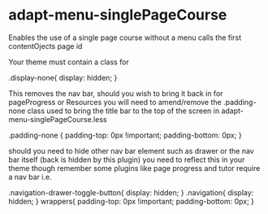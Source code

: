 adapt-menu-singlePageCourse
=====================

Enables the use of a single page course without a menu calls the first contentOjects page id

Your theme must contain a class for 

.display-none{
  display: hidden;
  }
  
This removes the nav bar, should you wish to bring it back in for pageProgress or Resources you will need to amend/remove the .padding-none class used to bring the title bar to the top of the screen in adapt-menu-singlePageCourse.less

.padding-none {
	padding-top: 0px !important;
	padding-bottom: 0px;
}

should you need to hide other nav bar element such as drawer or the nav bar itself (back is hidden by this plugin) you need to reflect this in your theme though remember some plugins like page progress and tutor require a nav bar i.e.

  .navigation-drawer-toggle-button{
    display: hidden;
  }
  .navigation{
    display: hidden;
  }
  wrappers{
	padding-top: 0px !important;
	padding-bottom: 0px;
  }
